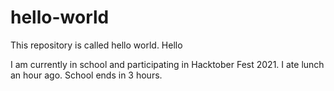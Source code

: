 # hello-world
This repository is called hello world.
Hello

I am currently in school and participating in Hacktober Fest 2021. I ate lunch an hour ago. School ends in 3 hours.
